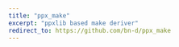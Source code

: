 ```yaml
---
title: "ppx_make"
excerpt: "ppxlib based make deriver"
redirect_to: https://github.com/bn-d/ppx_make
---
```

